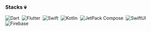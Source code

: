 <!-- ## Hi there 👋


**codeZe-us/codeZe-us** is a ✨ _special_ ✨ repository because its `README.md` (this file) appears on your GitHub profile.

Here are some ideas to get you started:

- 🔭 I’m currently working on ...
- 🌱 I’m currently learning ...
- 👯 I’m looking to collaborate on ...
- 🤔 I’m looking for help with ...
- 💬 Ask me about ...
- 📫 How to reach me: ...
- 😄 Pronouns: ...
- ⚡ Fun fact: ...
-->

 ### Stacks 💀
![Dart](https://img.shields.io/badge/Dart-05122A?style=flat&logo=dart&logoColor=29B6F6)&nbsp;
![Flutter](https://img.shields.io/badge/Flutter-05122A?style=flat&logo=flutter&logoColor=02569B)&nbsp;
![Swift](https://img.shields.io/badge/-Swift-05122A?style=flat&logo=Swift&logoColor=E34F26)&nbsp;
![Kotlin](https://img.shields.io/badge/Kotlin-000000?style=flat&logo=kotlin&logoColor=white)&nbsp;
![JetPack Compose](https://img.shields.io/badge/JetpackCompose-000000?style=flat&logo=jetpackcompose&logoColor=black)&nbsp;
![SwiftUI](https://img.shields.io/badge/SwiftUI-000000?style=flat&logo=swift&logoColor=white)
![Firebase](https://img.shields.io/badge/firebase-ffca28?style=flat&logo=firebase&logoColor=black)&nbsp;
<br/> 
